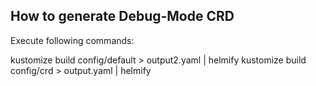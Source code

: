 ## How to generate Debug-Mode CRD

Execute following commands: 

kustomize build config/default > output2.yaml | helmify
kustomize build config/crd > output.yaml | helmify